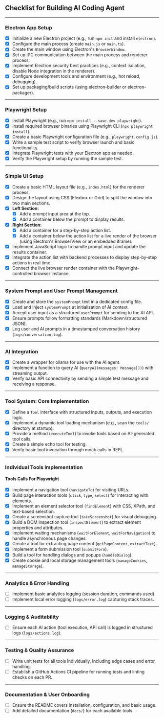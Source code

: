 ## Checklist for Building AI Coding Agent

---

### Electron App Setup

- [x] Initialize a new Electron project (e.g., run `npm init` and install `electron`).
- [x] Configure the main process (create `main.js` or `main.ts`).
- [x] Create the main window using Electron's `BrowserWindow`.
- [x] Set up IPC communication between the main process and renderer process.
- [x] Implement Electron security best practices (e.g., context isolation, disable Node integration in the renderer).
- [x] Configure development tools and environment (e.g., hot reload, debugging).
- [x] Set up packaging/build scripts (using electron-builder or electron-packager).

---

### Playwright Setup

- [x] Install Playwright (e.g., run `npm install --save-dev playwright`).
- [x] Install required browser binaries using Playwright CLI (`npx playwright install`).
- [x] Create a basic Playwright configuration file (e.g., `playwright.config.js`).
- [x] Write a sample test script to verify browser launch and basic functionality.
- [x] Integrate Playwright tests with your Electron app as needed.
- [x] Verify the Playwright setup by running the sample test.

---

### Simple UI Setup

- [x] Create a basic HTML layout file (e.g., `index.html`) for the renderer process.
- [x] Design the layout using CSS (Flexbox or Grid) to split the window into two main sections.
- [x] **Left Section:**  
  - [x] Add a prompt input area at the top.
  - [x] Add a container below the prompt to display results.
- [x] **Right Section:**  
  - [x] Add a container for a step-by-step action list.
  - [x] Add a container below the action list for a live render of the browser (using Electron's BrowserView or an embedded iframe).
- [x] Implement JavaScript logic to handle prompt input and update the results container.
- [x] Integrate the action list with backend processes to display step-by-step actions in real time.
- [x] Connect the live browser render container with the Playwright-controlled browser instance.

---

### System Prompt and User Prompt Management

- [x] Create and store the `systemPrompt` text in a dedicated config file.
- [x] Load and inject `systemPrompt` at initialization of AI context.
- [x] Accept user input as a structured `userPrompt` for sending to the AI API.
- [x] Ensure prompts follow formatting standards (Markdown/structured JSON).
- [x] Log user and AI prompts in a timestamped conversation history (`logs/conversation.log`).

---

### AI Integration

- [x] Create a wrapper for ollama for use with the AI agent.
- [x] Implement a function to query AI (`queryAI(messages: Message[])`) with streaming output.
- [x] Verify basic API connectivity by sending a simple test message and receiving a response.

---

### Tool System: Core Implementation

- [x] Define a `Tool` interface with structured inputs, outputs, and execution logic.
- [x] Implement a dynamic tool loading mechanism (e.g., scan the `tools/` directory at startup).
- [x] Provide a method (`executeTool`) to invoke tools based on AI-generated tool calls.
- [x] Create a simple echo tool for testing.
- [x] Verify basic tool invocation through mock calls in REPL.

---

### Individual Tools Implementation

#### Tools Calls For Playwright

- [x] Implement a navigation tool (`navigateTo`) for visiting URLs.
- [x] Build page interaction tools (`click`, `type`, `select`) for interacting with elements.
- [x] Implement an element selector tool (`findElement`) with CSS, XPath, and text-based selection.
- [x] Create a screenshot capture tool (`takeScreenshot`) for visual debugging.
- [x] Build a DOM inspection tool (`inspectElement`) to extract element properties and attributes.
- [x] Implement waiting mechanisms (`waitForElement`, `waitForNavigation`) to handle asynchronous page changes.
- [x] Create a tool for extracting page content (`getPageContent`, `extractText`).
- [x] Implement a form submission tool (`submitForm`).
- [x] Build a tool for handling dialogs and popups (`handleDialog`).
- [x] Create cookie and local storage management tools (`manageCookies`, `manageStorage`).

---

### Analytics & Error Handling

- [ ] Implement basic analytics logging (session duration, commands used).
- [ ] Implement local error logging (`logs/error.log`) capturing stack traces.

---

### Logging & Auditability

- [ ] Ensure each AI action (tool execution, API call) is logged in structured logs (`logs/actions.log`).

---

### Testing & Quality Assurance

- [ ] Write unit tests for all tools individually, including edge cases and error handling.
- [ ] Establish a GitHub Actions CI pipeline for running tests and linting checks on each PR.

---

### Documentation & User Onboarding

- [ ] Ensure the README covers installation, configuration, and basic usage.
- [ ] Add detailed documentation (`docs/`) for each available tools.